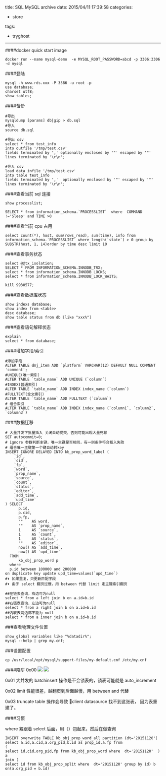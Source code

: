 title: SQL MySQL archive
date: 2015/04/11 17:39:58
categories:

 - store 


tags:

- tryghost

---

####docker quick start image
```language-bash
docker run --name mysql-demo  -e MYSQL_ROOT_PASSWORD=abcd -p 3306:3306 -d mysql
```

####登陆
```language-sql
mysql -h www.rds.xxx -P 3386 -u root -p  
use database;
charset utf8;
show tables;
```

####备份
```language-sql
#导出
mysqldump [params] db|gip > db.sql
#导入
source db.sql

#导出 csv
select * from test_info   
into outfile '/tmp/test.csv'   
fields terminated by ',' optionally enclosed by '"' escaped by '"'   
lines terminated by '\r\n'; 

#导入 csv
load data infile '/tmp/test.csv'   
into table test_info    
fields terminated by ','  optionally enclosed by '"' escaped by '"'   
lines terminated by '\r\n';   
```

####查看当前 sql 连接
```language-mysql
show processlist;

SELECT * from information_schema.`PROCESSLIST`  where  COMMAND !='Sleep' and TIME >0
```

####查看当前 cpu 占用
```language-bash
select count(*), host, sum(rows_read), sum(time), info from information_schema.`PROCESSLIST` where length(`state`) > 0 group by SUBSTR(host, 1, 14)order by time desc limit 10
```

####查看事务状态
```language-sql
select @@tx_isolation;
SELECT * FROM INFORMATION_SCHEMA.INNODB_TRX;
select * from information_schema.INNODB_LOCKS;
select * from information_schema.INNODB_LOCK_WAITS;

kill 9930577;
```

####查看数据库状态
```language-sql
show indexs database;
show index from <table>
desc database;
show table status from db [like "xxx%"] 
```

####查看语句解释状态
```language-sql
explain 
select * from database;
```

####增加字段/索引
```language-sql
#添加字段
ALTER TABLE dmj_item ADD `platform` VARCHAR(12) DEFAULT NULL COMMENT 'comment';
#UNIQUE(唯一索引)
ALTER TABLE `table_name` ADD UNIQUE (`column`) 
#INDEX(普通索引)
ALTER TABLE `table_name` ADD INDEX index_name (`column`) 
#FULLTEXT(全文索引)
ALTER TABLE `table_name` ADD FULLTEXT (`column`) 
# 组合索引
ALTER TABLE `table_name` ADD INDEX index_name (`column1`, `column2`, `column3`)
```

####数据迁移
```language-sql
# 大量并发下批量插入 关闭自动提交，否则可能出现大量死锁
SET autocommit=0;
# ignore 参数判断主键，唯一主键是否相同，有一则条件符合插入失败
# 组合唯一主键第一个键自动转key
INSERT IGNORE DELAYED INTO kb_prop_word_label (
	`id`,
	`cid`,
	`fp`,
	`word`,
	`prop_name`,
	`source`,
	`count`,
	`status`,
	`editor`,
	`add_time`,
	`upd_time`
) SELECT
	  p.id,
	  p.cid,
	  p.fp,
	  ""    AS word,
	  ""    AS `prop_name`,
	  1     AS `source`,
	  1     AS `count`,
	  1     AS `status`,
	  ""    AS `editor`,
	  now() AS `add_time`,
	  now() AS `upd_time`
  FROM
	  kb_obj_prop_word p
  where
  p.id between 100000 and 200000
on duplicate key update upd_time=values(`upd_time`)
#⬆️ 如果重复，只更新匹配字段
#⬆️ 由于 select 翻页过慢，用 between 代替 limit 走主键索引翻页
```

```language-sql
##左链表查询，右边可为null
select * from a left join b on a.id=b.id
##右链表查询，左边可为null
select * from a right join b on a.id=b.id
##内联表两边都不能为 null
select * from a inner join b on a.id=b.id
```
###查看物理文件位置
```
show global variables like "%datadir%";
mysql --help | grep my.cnf;
```

###设置配置
```language-bash
cp /usr/local/opt/mysql/support-files/my-default.cnf /etc/my.cnf
```


####陷阱
0x00
![](https://dn-zuoyun.qbox.me/image/e/03/7886af0d9d930ee621f712e4ebe43.png)
![](https://dn-zuoyun.qbox.me/image/c/2f/bab17f82be4d64b98854c4637851d.png)

0x01
大并发的 batchinsert 操作是不会锁表的，锁表可能就是 auto_increment

0x02
limit 性能很差，越翻页到后面越慢，用 between  and 代替

0x03
truncate table 操作会导致 client datasource 找不到这张表， 因为表重建了。

####习惯

where 紧跟着 select 后面，用（）包起来，然后在做查询
```language-sql
INSERT overwrite TABLE kb_obj_prop_word_all partition (dt='20151120')
select a.id,a.cid,a.org_pid,b.id as prop_id,a.fp from 
(
select id,cid,org_pid,fp from kb_obj_prop_word where  dt='20151120'  ) a 
join (
select id from kb_obj_prop_split where  dt='20151120' group by id) b on(a.org_pid = b.id)

```



